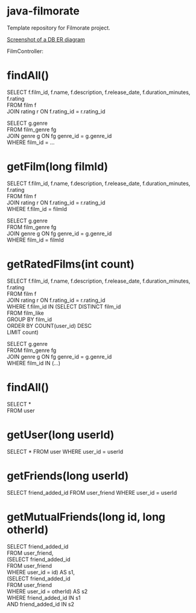 # java-filmorate
Template repository for Filmorate project.  

[Screenshot of a DB ER diagram](./diagram.png)


FilmController:

# findAll()
SELECT f.film_id, f.name, f.description, f.release_date, f.duration_minutes, f.rating  
FROM film f  
JOIN rating r ON f.rating_id = r.rating_id  
  
SELECT g.genre  
FROM film_genre fg  
JOIN genre g ON fg genre_id = g.genre_id  
WHERE film_id = ...  

# getFilm(long filmId)
SELECT f.film_id, f.name, f.description, f.release_date, f.duration_minutes, f.rating  
FROM film f  
JOIN rating r ON f.rating_id = r.rating_id  
WHERE f.film_id = filmId  
  
SELECT g.genre  
FROM film_genre fg  
JOIN genre g ON fg genre_id = g.genre_id  
WHERE film_id = filmId  

# getRatedFilms(int count)
SELECT f.film_id, f.name, f.description, f.release_date, f.duration_minutes, f.rating    
FROM film f   
JOIN rating r ON f.rating_id = r.rating_id   
WHERE f.film_id IN (SELECT DISTINCT film_id  
                      FROM film_like  
                    GROUP BY film_id  
                    ORDER BY COUNT(user_id) DESC  
                    LIMIT count)  

SELECT g.genre  
FROM film_genre fg  
JOIN genre g ON fg genre_id = g.genre_id  
WHERE film_id IN (...)

# findAll()
SELECT *  
FROM user  

# getUser(long userId)
SELECT *
FROM user
WHERE user_id = userId

# getFriends(long userId)
SELECT friend_added_id
FROM user_friend
WHERE user_id = userId

# getMutualFriends(long id, long otherId)
SELECT friend_added_id  
FROM user_friend,  
  (SELECT friend_added_id  
    FROM user_friend   
    WHERE user_id = id) AS s1,  
  (SELECT friend_added_id   
    FROM user_friend   
    WHERE user_id = otherId) AS s2  
WHERE friend_added_id IN s1  
  AND friend_added_id IN s2  









